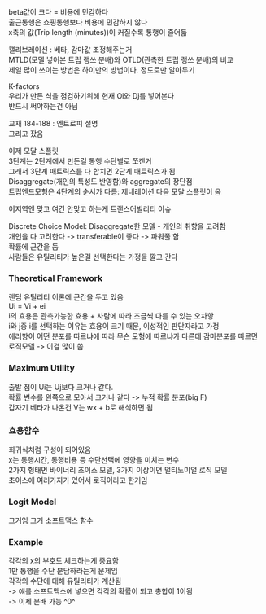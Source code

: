 beta값이 크다 = 비용에 민감하다  
출근통행은 쇼핑통행보다 비용에 민감하지 않다  
x축의 값(Trip length (minutes))이 커질수록 통행이 줄어듦  

캘리브레이션 : 베타, 감마값 조정해주는거  
MTLD(모델 넣어본 트립 랭쓰 분배)와 OTLD(관측한 트립 랭쓰 분배)의 비교  
제일 많이 쓰이는 방법은 하이만의 방법이다. 정도로만 알아두기  

K-factors  
우리가 만든 식을 점검하기위해 현재 Oi와 Dj를 넣어본다  
반드시 써야하는건 아님  

교재 184-188 : 엔트로피 설명  
그리고 잤음

이제 모달 스플릿  
3단계는 2단계에서 만든걸 통행 수단별로 쪼갠거  
그래서 3단계 매트릭스를 다 합치면 2단계 매트릭스가 됨  
Disaggregate(개인의 특성도 반영함)와 aggregate의 장단점  
트립엔드모형은 4단계의 순서가 다름: 제네레이션 다음 모달 스플릿이 옴

이지역엔 맞고 여긴 안맞고 하는게 트랜스어빌리티 이슈

Discrete Choice Model: Disaggregate한 모델 - 개인의 취향을 고려함  
개인을 다 고려한다 -> transferable이 좋다 -> 파워풀 함  
확률에 근간을 둠  
사람들은 유틸리티가 높은걸 선택한다는 가정을 깔고 간다

### Theoretical Framework
랜덤 유틸리티 이론에 근간을 두고 있음  
Ui = Vi + ei  
i의 효용은 관측가능한 효용 + 사람에 따라 조금씩 다를 수 있는 오차항  
i와 j중 i를 선택하는 이유는 효용이 크기 때문, 이성적인 판단자라고 가정  
에러항이 어떤 분포를 따르냐에 따라 무슨 모형에 따르냐가 다른데 감마분포를 따르면 로직모델 -> 이걸 많이 씀

### Maximum Utility
출발 점이 Ui는 Uj보다 크거나 같다.  
확률 변수를 왼쪽으로 모아서 크거나 같다 -> 누적 확률 분포(big F)  
갑자기 베타가 나온건 V는 wx + b로 해석하면 됨

### 효용함수
회귀식처럼 구성이 되어있음  
x는 통행시간, 통행비용 등 수단선택에 영향을 미치는 변수  
2가지 형태면 바이너리 초이스 모델, 3가지 이상이면 멀티노미얼 로직 모델  
초이스에 여러가지가 있어서 로직이라고 한거임

### Logit Model
그거임 그거 소프트맥스 함수

### Example
각각의 x의 부호도 체크하는게 중요함  
1만 통행을 수단 분담하라는게 문제임  
각각의 수단에 대해 유틸리티가 계산됨   
-> 얘를 소프트맥스에 넣으면 각각의 확률이 되고 총합이 1이됨   
-> 이제 분배 가능 ^0^